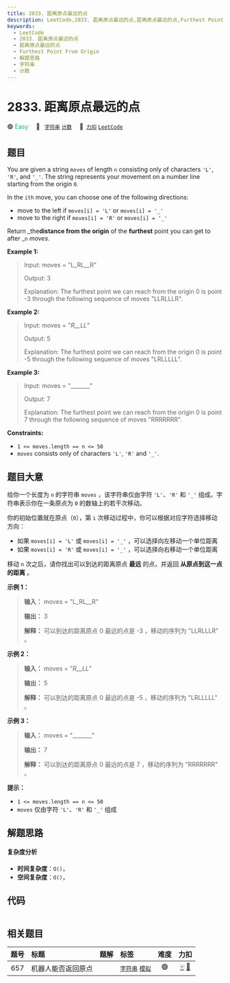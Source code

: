 ```yaml
---
title: 2833. 距离原点最远的点
description: LeetCode,2833. 距离原点最远的点,距离原点最远的点,Furthest Point From Origin,解题思路,字符串,计数
keywords:
  - LeetCode
  - 2833. 距离原点最远的点
  - 距离原点最远的点
  - Furthest Point From Origin
  - 解题思路
  - 字符串
  - 计数
---
```


# 2833. 距离原点最远的点

🟢 <font color=#15bd66>Easy</font>&emsp; 🔖&ensp; [`字符串`](/tag/string.md) [`计数`](/tag/counting.md)&emsp; 🔗&ensp;[`力扣`](https://leetcode.cn/problems/furthest-point-from-origin) [`LeetCode`](https://leetcode.com/problems/furthest-point-from-origin)

## 题目

You are given a string `moves` of length `n` consisting only of characters
`'L'`, `'R'`, and `'_'`. The string represents your movement on a number line
starting from the origin `0`.

In the `ith` move, you can choose one of the following directions:

  * move to the left if `moves[i] = 'L'` or `moves[i] = '_'`
  * move to the right if `moves[i] = 'R'` or `moves[i] = '_'`

Return _the**distance from the origin** of the **furthest** point you can get
to after _`n` _moves_.



**Example 1:**

> Input: moves = "L_RL__R"
> 
> Output: 3
> 
> Explanation: The furthest point we can reach from the origin 0 is point -3 through the following sequence of moves "LLRLLLR".

**Example 2:**

> Input: moves = "_R__LL_"
> 
> Output: 5
> 
> Explanation: The furthest point we can reach from the origin 0 is point -5 through the following sequence of moves "LRLLLLL".

**Example 3:**

> Input: moves = "_______"
> 
> Output: 7
> 
> Explanation: The furthest point we can reach from the origin 0 is point 7 through the following sequence of moves "RRRRRRR".

**Constraints:**

  * `1 <= moves.length == n <= 50`
  * `moves` consists only of characters `'L'`, `'R'` and `'_'`.


## 题目大意

给你一个长度为 `n` 的字符串 `moves` ，该字符串仅由字符 `'L'`、`'R'` 和 `'_'` 组成。字符串表示你在一条原点为 `0`
的数轴上的若干次移动。

你的初始位置就在原点（`0`），第 `i` 次移动过程中，你可以根据对应字符选择移动方向：

  * 如果 `moves[i] = 'L'` 或 `moves[i] = '_'` ，可以选择向左移动一个单位距离
  * 如果 `moves[i] = 'R'` 或 `moves[i] = '_'` ，可以选择向右移动一个单位距离

移动 `n` 次之后，请你找出可以到达的距离原点 **最远** 的点，并返回 **从原点到这一点的距离** 。



**示例 1：**

> 
> 
> 
> 
> 
> **输入：** moves = "L_RL__R"
> 
> **输出：** 3
> 
> **解释：** 可以到达的距离原点 0 最远的点是 -3 ，移动的序列为 "LLRLLLR" 。
> 
> 

**示例 2：**

> 
> 
> 
> 
> 
> **输入：** moves = "_R__LL_"
> 
> **输出：** 5
> 
> **解释：** 可以到达的距离原点 0 最远的点是 -5 ，移动的序列为 "LRLLLLL" 。
> 
> 

**示例 3：**

> 
> 
> 
> 
> 
> **输入：** moves = "_______"
> 
> **输出：** 7
> 
> **解释：** 可以到达的距离原点 0 最远的点是 7 ，移动的序列为 "RRRRRRR" 。
> 
> 



**提示：**

  * `1 <= moves.length == n <= 50`
  * `moves` 仅由字符 `'L'`、`'R'` 和 `'_'` 组成


## 解题思路

#### 复杂度分析

- **时间复杂度**：`O()`，
- **空间复杂度**：`O()`，

## 代码

```javascript

```

## 相关题目

<!-- prettier-ignore -->
| 题号 | 标题 | 题解 | 标签 | 难度 | 力扣 |
| :------: | :------ | :------: | :------ | :------: | :------: |
| 657 | 机器人能否返回原点 |  |  [`字符串`](/tag/string.md) [`模拟`](/tag/simulation.md) | 🟢 | [🀄️](https://leetcode.cn/problems/robot-return-to-origin) [🔗](https://leetcode.com/problems/robot-return-to-origin) |